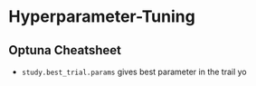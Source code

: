 # Hyperparameter-Tuning
## Optuna Cheatsheet
* `study.best_trial.params` gives best parameter in the trail
yo
